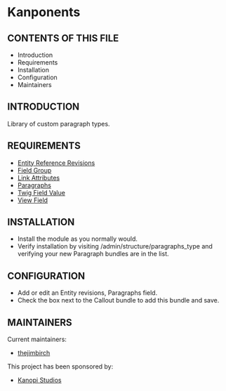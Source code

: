 # Kanponents

CONTENTS OF THIS FILE
---------------------

 * Introduction
 * Requirements
 * Installation
 * Configuration
 * Maintainers


INTRODUCTION
------------

Library of custom paragraph types.


REQUIREMENTS
------------

  * [Entity Reference Revisions](https://www.drupal.org/project/entity_reference_revisions)
  * [Field Group](https://www.drupal.org/project/field_group)
  * [Link Attributes](https://www.drupal.org/project/link_attributes)
  * [Paragraphs](https://www.drupal.org/project/paragraphs)
  * [Twig Field Value](https://www.drupal.org/project/paragraphs)
  * [View Field](https://www.drupal.org/project/viewsreference)


INSTALLATION
------------

  * Install the module as you normally would.
  * Verify installation by visiting /admin/structure/paragraphs_type and
  verifying your new Paragraph bundles are in the list.


CONFIGURATION
-------------

  * Add or edit an Entity revisions, Paragraphs field.
  * Check the box next to the Callout bundle to add this bundle and save.


MAINTAINERS
-----------

Current maintainers:
  * [thejimbirch](https://www.drupal.org/u/thejimbirch)

This project has been sponsored by:
  * [Kanopi Studios](https://www.kanopi.com)
